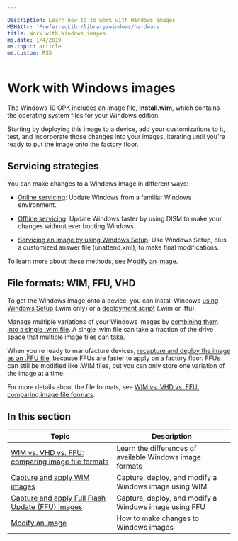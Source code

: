 ```yaml
---

Description: Learn how to to work with Windows images
MSHAttr: 'PreferredLib:/library/windows/hardware'
title: Work with Windows images
ms.date: 1/4/2019
ms.topic: article
ms.custom: RS5
---
```


# Work with Windows images

The Windows 10 OPK includes an image file, **install.wim**, which contains the operating system files for your Windows edition.

Starting by deploying this image to a device, add your customizations to it, test, and incorporate those changes into your images, iterating until you're ready to put the image onto the factory floor.

## Servicing strategies

You can make changes to a Windows image in different ways:

* [Online servicing](audit-mode-overview.md): Update Windows from a familiar Windows environment.

* [Offline servicing](mount-and-modify-a-windows-image-using-dism.md): Update Windows faster by using DISM to make your changes without ever booting Windows.

* [Servicing an image by using Windows Setup](windows-setup-automation-overview.md): Use Windows Setup, plus a customized answer file (unattend.xml), to make final modifications.

To learn more about these methods, see [Modify an image](modify-an-image.md).

## File formats: WIM, FFU, VHD

To get the Windows image onto a device, you can install Windows [using Windows Setup](install-windows-from-a-usb-flash-drive.md) (.wim only) or a [deployment script](apply-images-using-dism.md) (.wim or .ffu).

Manage multiple variations of your Windows images by [combining them into a single .wim file](append-a-volume-image-to-an-existing-image-using-dism--s14.md). A single .wim file can take a fraction of the drive space that multiple image files can take. 

When you're ready to manufacture devices, [recapture and deploy the image as an .FFU file](deploy-windows-using-full-flash-update--ffu.md), because FFUs are faster to apply on a factory floor. FFUs can still be modified like .WIM files, but you can only store one variation of the image at a time.

For more details about the file formats, see [WIM vs. VHD  vs. FFU: comparing image file formats](wim-vs-ffu-image-file-formats.md).

 ## In this section

| Topic | Description |
|  --- | ---  |
| [WIM vs. VHD  vs. FFU: comparing image file formats](wim-vs-ffu-image-file-formats.md) | Learn the differences of available Windows image formats |
| [Capture and apply WIM images](capture-and-apply-an-image.md) | Capture, deploy, and modify a Windows image using WIM |
| [Capture and apply Full Flash Update (FFU) images](deploy-windows-using-full-flash-update--ffu.md) |  Capture, deploy, and modify a Windows image using FFU |
| [Modify an image](modify-an-image.md) | How to make changes to Windows images |
